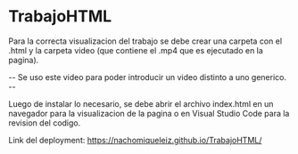 # TrabajoHTML

Para la correcta visualizacion del trabajo se debe crear una carpeta con el .html y la carpeta video (que contiene el .mp4 que es ejecutado en la pagina). 

-- Se uso este video para poder introducir un video distinto a uno generico. -- 

Luego de instalar lo necesario, se debe abrir el archivo index.html en un navegador para la visualizacion de la pagina o en Visual Studio Code para la revision del codigo.

Link del deployment: https://nachomiqueleiz.github.io/TrabajoHTML/
